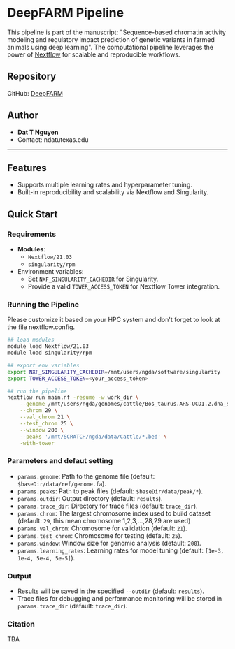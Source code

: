 # DeepFARM Pipeline

This pipeline is part of the manuscript: "Sequence-based chromatin activity modeling and regulatory impact prediction of genetic variants in farmed animals using deep learning". The computational pipeline leverages the power of [Nextflow](https://www.nextflow.io/) for scalable and reproducible workflows.  

## Repository
GitHub: [DeepFARM](https://github.com/datngu/DeepFARM)

## Author
- **Dat T Nguyen**  
- Contact: ndat<at>utexas.edu  

---

## Features
- Supports multiple learning rates and hyperparameter tuning.
- Built-in reproducibility and scalability via Nextflow and Singularity.  

## Quick Start

### Requirements
- **Modules**:
  - `Nextflow/21.03`
  - `singularity/rpm`
- Environment variables:
  - Set `NXF_SINGULARITY_CACHEDIR` for Singularity.
  - Provide a valid `TOWER_ACCESS_TOKEN` for Nextflow Tower integration.

### Running the Pipeline

Please customize it based on your HPC system and don't forget to look at the file nextflow.config.

```bash
## load modules
module load Nextflow/21.03
module load singularity/rpm

## export env variables
export NXF_SINGULARITY_CACHEDIR=/mnt/users/ngda/software/singularity
export TOWER_ACCESS_TOKEN=<your_access_token>

## run the pipeline
nextflow run main.nf -resume -w work_dir \
    --genome /mnt/users/ngda/genomes/cattle/Bos_taurus.ARS-UCD1.2.dna_sm.toplevel.fa \
    --chrom 29 \
    --val_chrom 21 \
    --test_chrom 25 \
    --window 200 \
    --peaks '/mnt/SCRATCH/ngda/data/Cattle/*.bed' \
    -with-tower


```

### Parameters and defaut setting

- `params.genome`: Path to the genome file (default: `$baseDir/data/ref/genome.fa`).
- `params.peaks`: Path to peak files (default: `$baseDir/data/peak/*`).
- `params.outdir`: Output directory (default: `results`).
- `params.trace_dir`: Directory for trace files (default: `trace_dir`).
- `params.chrom`: The largest chromosome index used to build dataset (default: `29`, this mean chromosome 1,2,3,...,28,29 are used)
- `params.val_chrom`: Chromosome for validation (default: `21`).
- `params.test_chrom`: Chromosome for testing (default: `25`).
- `params.window`: Window size for genomic analysis (default: `200`).
- `params.learning_rates`: Learning rates for model tuning (default: `[1e-3, 1e-4, 5e-4, 5e-5]`).


### Output

- Results will be saved in the specified `--outdir` (default: `results`).
- Trace files for debugging and performance monitoring will be stored in `params.trace_dir` (default: `trace_dir`).

### Citation

TBA

